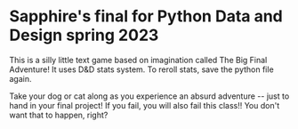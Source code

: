 # Sapphire's final for Python Data and Design spring 2023
This is a silly little text game based on imagination called The Big Final Adventure! It uses D&D stats system.
To reroll stats, save the python file again.

Take your dog or cat along as you experience an absurd adventure -- just to hand in your final project! 
If you fail, you will also fail this class!!
You don't want that to happen, right?
